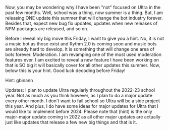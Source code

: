 Now, you may be wondering why I have been "not" focused on Ultra in the past few months. Well, school was a thing, now summer is a thing. But, I am releasing ONE update this summer that will change the bot industry forever. Besides that, expect new bug fix updates, updates when new releases of NPM packages are released, and so on. 

Before I reveal my big move this Friday, I want to give you a hint. No, it is not a music bot as those exist and Rythm 2.0 is coming soon and music bots are already hard to develop. It is something that will change one area of bots forever. Moderation. I am revamping one of the most used moderation features ever. I am excited to reveal a new feature I have been working on that is SO big it will basically cover for all other updates this summer. Now, below this is your hint. Good luck decoding before Friday!

Hint: gbinann


Updates:
I plan to update Ultra regularly throughout the 2022-23 school year. Not as much as you think however, as I plan to do a major update every other month. I don't want to fail school so Ultra will be a side project this year. And plus, I do have some ideas for major updates for Ultra that I would like to implement before 2024. Please note that (hint) is the only major-major update coming in 2022 as all other major updates are actually just like updates that release a few new big things and that is it.